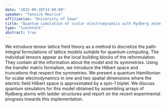 ```yaml
---
date: "2022-09-28T14:00:00"
speaker: "Yannick Meurice"
affiliation: "University of Iowa"
title: "Quantum simulation of scalar electrodynamics with Rydberg atoms"
type: "lunchtalk"
abstract: true
---
```


We introduce tensor lattice field theory as a method to discretize the path-integral formulations of lattice models suitable for quantum computing. The individual tensors appear as the local building blocks of the reformulation. They contain all the information about the model and its symmetries. Using the transfer matrix formalism, we introduce the Hilbert space and truncations that respect the symmetries. We present a quantum Hamiltonian for scalar electrodynamics in one and two spatial dimensions where the electric field Hilbert space is approximated by a spin-1 triplet.  We discuss quantum simulators for this model obtained by assembling arrays of Rydberg atoms with  ladder structures and report on the recent experimental progress towards this implementation. 

